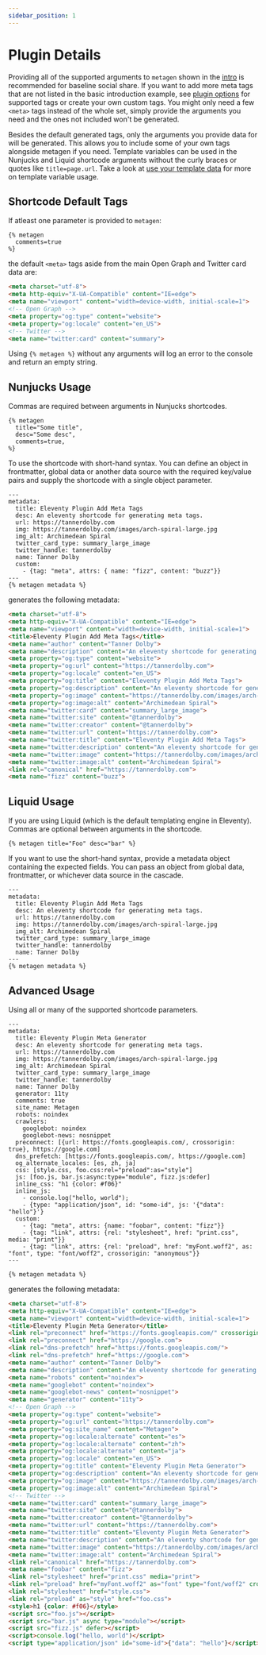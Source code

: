 ```yaml
---
sidebar_position: 1
---
```


# Plugin Details

Providing all of the supported arguments to `metagen` shown in the [intro](/docs/intro#what-does-it-do) is recommended for baseline social share. If you want to add more meta tags that are not listed in the basic introduction example, see [plugin options](/docs/category/options) for supported tags or create your own custom tags. You might only need a few `<meta>` tags instead of the whole set, simply provide the arguments you need and the ones not included won't be generated.

Besides the default generated tags, only the arguments you provide data for will be generated. This allows you to include some of your own tags alongside metagen if you need. Template variables can be used in the Nunjucks and Liquid shortcode arguments without the curly braces or quotes like `title=page.url`. Take a look at [use your template data](/docs/eleventy/use-template-data) for more on template variable usage.

## Shortcode Default Tags

If atleast one parameter is provided to `metagen`:

```liquid
{% metagen 
  comments=true
%}
```

the default `<meta>` tags aside from the main Open Graph and Twitter card data are:

```html
<meta charset="utf-8">
<meta http-equiv="X-UA-Compatible" content="IE=edge">
<meta name="viewport" content="width=device-width, initial-scale=1">
<!-- Open Graph -->
<meta property="og:type" content="website">
<meta property="og:locale" content="en_US">
<!-- Twitter -->
<meta name="twitter:card" content="summary">
```

Using `{% metagen %}` without any arguments will log an error to the console and return an empty string.

## Nunjucks Usage

Commas are required between arguments in Nunjucks shortcodes.

```njk
{% metagen
  title="Some title",
  desc="Some desc",
  comments=true,
%}
```

To use the shortcode with short-hand syntax. You can define an object in frontmatter, global data or another data source with the required key/value pairs and supply the shortcode with a single object parameter.

```njk
---
metadata:
  title: Eleventy Plugin Add Meta Tags
  desc: An eleventy shortcode for generating meta tags.
  url: https://tannerdolby.com
  img: https://tannerdolby.com/images/arch-spiral-large.jpg
  img_alt: Archimedean Spiral
  twitter_card_type: summary_large_image
  twitter_handle: tannerdolby
  name: Tanner Dolby
  custom:
    - {tag: "meta", attrs: { name: "fizz", content: "buzz"}}
---
{% metagen metadata %}
```

generates the following metadata:

```html
<meta charset="utf-8">
<meta http-equiv="X-UA-Compatible" content="IE=edge">
<meta name="viewport" content="width=device-width, initial-scale=1">
<title>Eleventy Plugin Add Meta Tags</title>
<meta name="author" content="Tanner Dolby">
<meta name="description" content="An eleventy shortcode for generating meta tags.">
<meta property="og:type" content="website">
<meta property="og:url" content="https://tannerdolby.com">
<meta property="og:locale" content="en_US">
<meta property="og:title" content="Eleventy Plugin Add Meta Tags">
<meta property="og:description" content="An eleventy shortcode for generating meta tags.">
<meta property="og:image" content="https://tannerdolby.com/images/arch-spiral-large.jpg">
<meta property="og:image:alt" content="Archimedean Spiral">
<meta name="twitter:card" content="summary_large_image">
<meta name="twitter:site" content="@tannerdolby">
<meta name="twitter:creator" content="@tannerdolby">
<meta name="twitter:url" content="https://tannerdolby.com">
<meta name="twitter:title" content="Eleventy Plugin Add Meta Tags">
<meta name="twitter:description" content="An eleventy shortcode for generating meta tags.">
<meta name="twitter:image" content="https://tannerdolby.com/images/arch-spiral-large.jpg">
<meta name="twitter:image:alt" content="Archimedean Spiral">
<link rel="canonical" href="https://tannerdolby.com">
<meta name="fizz" content="buzz">
```

## Liquid Usage

If you are using Liquid (which is the default templating engine in Eleventy). Commas are optional between arguments in the shortcode.

```liquid
{% metagen title="Foo" desc="bar" %}
```

If you want to use the short-hand syntax, provide a metadata object containing the expected fields. You can pass an object from global data, frontmatter, or whichever data source in the cascade.

```liquid
---
metadata: 
  title: Eleventy Plugin Add Meta Tags
  desc: An eleventy shortcode for generating meta tags.
  url: https://tannerdolby.com
  img: https://tannerdolby.com/images/arch-spiral-large.jpg
  img_alt: Archimedean Spiral
  twitter_card_type: summary_large_image
  twitter_handle: tannerdolby
  name: Tanner Dolby
---
{% metagen metadata %}
```

## Advanced Usage
Using all or many of the supported shortcode parameters.

```
---
metadata:
  title: Eleventy Plugin Meta Generator
  desc: An eleventy shortcode for generating meta tags.
  url: https://tannerdolby.com
  img: https://tannerdolby.com/images/arch-spiral-large.jpg
  img_alt: Archimedean Spiral
  twitter_card_type: summary_large_image
  twitter_handle: tannerdolby
  name: Tanner Dolby
  generator: 11ty
  comments: true
  site_name: Metagen
  robots: noindex
  crawlers:
    googlebot: noindex
    googlebot-news: nosnippet
  preconnect: [{url: https://fonts.googleapis.com/, crossorigin: true}, https://google.com]
  dns_prefetch: [https://fonts.googleapis.com/, https://google.com]
  og_alternate_locales: [es, zh, ja]
  css: [style.css, foo.css:rel="preload":as="style"]
  js: [foo.js, bar.js:async:type="module", fizz.js:defer]
  inline_css: "h1 {color: #f06}"
  inline_js:
    - console.log("hello, world");
    - {type: "application/json", id: "some-id", js: '{"data": "hello"}'}
  custom:
    - {tag: "meta", attrs: {name: "foobar", content: "fizz"}}
    - {tag: "link", attrs: {rel: "stylesheet", href: "print.css", media: "print"}}
    - {tag: "link", attrs: {rel: "preload", href: "myFont.woff2", as: "font", type: "font/woff2", crossorigin: "anonymous"}}
---

{% metagen metadata %}
```

generates the following metadata:

```html
<meta charset="utf-8">
<meta http-equiv="X-UA-Compatible" content="IE=edge">
<meta name="viewport" content="width=device-width, initial-scale=1">
<title>Eleventy Plugin Meta Generator</title>
<link rel="preconnect" href="https://fonts.googleapis.com/" crossorigin>
<link rel="preconnect" href="https://google.com">
<link rel="dns-prefetch" href="https://fonts.googleapis.com/">
<link rel="dns-prefetch" href="https://google.com">
<meta name="author" content="Tanner Dolby">
<meta name="description" content="An eleventy shortcode for generating meta tags.">
<meta name="robots" content="noindex">
<meta name="googlebot" content="noindex">
<meta name="googlebot-news" content="nosnippet">
<meta name="generator" content="11ty">
<!-- Open Graph -->
<meta property="og:type" content="website">
<meta property="og:url" content="https://tannerdolby.com">
<meta property="og:site_name" content="Metagen">
<meta property="og:locale:alternate" content="es">
<meta property="og:locale:alternate" content="zh">
<meta property="og:locale:alternate" content="ja">
<meta property="og:locale" content="en_US">
<meta property="og:title" content="Eleventy Plugin Meta Generator">
<meta property="og:description" content="An eleventy shortcode for generating meta tags.">
<meta property="og:image" content="https://tannerdolby.com/images/arch-spiral-large.jpg">
<meta property="og:image:alt" content="Archimedean Spiral">
<!-- Twitter -->
<meta name="twitter:card" content="summary_large_image">
<meta name="twitter:site" content="@tannerdolby">
<meta name="twitter:creator" content="@tannerdolby">
<meta name="twitter:url" content="https://tannerdolby.com">
<meta name="twitter:title" content="Eleventy Plugin Meta Generator">
<meta name="twitter:description" content="An eleventy shortcode for generating meta tags.">
<meta name="twitter:image" content="https://tannerdolby.com/images/arch-spiral-large.jpg">
<meta name="twitter:image:alt" content="Archimedean Spiral">
<link rel="canonical" href="https://tannerdolby.com">
<meta name="foobar" content="fizz">
<link rel="stylesheet" href="print.css" media="print">
<link rel="preload" href="myFont.woff2" as="font" type="font/woff2" crossorigin="anonymous">
<link rel="stylesheet" href="style.css">
<link rel="preload" as="style" href="foo.css">
<style>h1 {color: #f06}</style>
<script src="foo.js"></script>
<script src="bar.js" async type="module"></script>
<script src="fizz.js" defer></script>
<script>console.log("hello, world")</script>
<script type="application/json" id="some-id">{"data": "hello"}</script>
```
